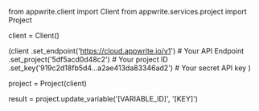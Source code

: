 from appwrite.client import Client
from appwrite.services.project import Project

client = Client()

(client
  .set_endpoint('https://cloud.appwrite.io/v1') # Your API Endpoint
  .set_project('5df5acd0d48c2') # Your project ID
  .set_key('919c2d18fb5d4...a2ae413da83346ad2') # Your secret API key
)

project = Project(client)

result = project.update_variable('[VARIABLE_ID]', '[KEY]')
